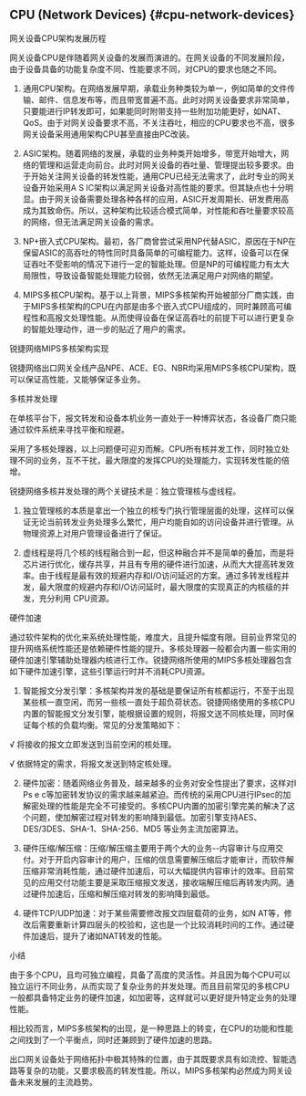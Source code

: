 ## CPU (Network Devices) {#cpu-network-devices}

网关设备CPU架构发展历程

   网关设备CPU是伴随着网关设备的发展而演进的。在网关设备的不同发展阶段，由于设备具备的功能复杂度不同、性能要求不同，对CPU的要求也随之不同。

   1) 通用CPU架构。在网络发展早期，承载业务种类较为单一，例如简单的文件传输、邮件、信息发布等，而且带宽普遍不高。此时对网关设备要求非常简单，只要能进行IP转发即可，如果能同时附带支持一些附加功能更好，如NAT、QoS。由于对网关设备要求不高，不关注吞吐，相应的CPU要求也不高，很多网关设备采用通用架构CPU甚至直接由PC改装。

   2) ASIC架构。随着网络的发展，承载的业务种类开始增多，带宽开始增大，网络的管理和运营走向前台。此时对网关设备的吞吐量、管理提出较多要求。由于开始关注网关设备的转发性能，通用CPU已经无法需求了，此时专业的网关设备开始采用A S IC架构以满足网关设备对高性能的要求。但其缺点也十分明显。由于网关设备需要处理各种各样的应用，ASIC开发周期长、研发费用高成为其致命伤。所以，这种架构比较适合模式简单，对性能和吞吐量要求较高的网络，但无法满足网关设备的需求。

   3) NP+嵌入式CPU架构。最初，各厂商曾尝试采用NP代替ASIC，原因在于NP在保留ASIC的高吞吐的特性同时具备简单的可编程能力。这样，设备可以在保证吞吐不受影响的情况下进行一定的智能处理。但是NP的可编程能力有太大局限性，导致设备智能处理能力较弱，依然无法满足用户对网络的期望。

   4) MIPS多核CPU架构。基于以上背景，MIPS多核架构开始被部分厂商实践，由于MIPS多核架构的CPU在内部是由多个嵌入式CPU组成的，同时兼顾高可编程性和高报文处理性能。从而使得设备在保证高吞吐的前提下可以进行更复杂的智能处理动作，进一步的贴近了用户的需求。

   锐捷网络MIPS多核架构实现

   锐捷网络出口网关全线产品NPE、ACE、EG、NBR均采用MIPS多核CPU架构，既可以保证高性能，又能够保证多业务。

   多核并发处理

   在单核平台下，报文转发和设备本机业务一直处于一种博弈状态，各设备厂商只能通过软件系统来寻找平衡和规避。

   采用了多核处理器，以上问题便可迎刃而解。CPU所有核并发工作，同时独立处理不同的业务，互不干扰，最大限度的发挥CPU的处理能力，实现转发性能的倍增。

   锐捷网络多核并发处理的两个关键技术是：独立管理核与虚线程。

   1) 独立管理核的本质是拿出一个独立的核专门执行管理层面的处理，这样可以保证无论当前转发业务处理多么繁忙，用户均能自如的访问设备并进行管理。从物理资源上对用户管理设备进行了保证。

   2) 虚线程是将几个核的线程融合到一起，但这种融合并不是简单的叠加，而是将芯片进行优化，缓存共享，并且有专用的硬件进行加速，从而大大提高转发效率。由于线程是最有效的规避内存和I/O访问延迟的方案。通过多转发线程并发，最大限度的规避内存和I/O访问延时，最大限度的实现真正的内核级的并发，充分利用 CPU资源。

   硬件加速

   通过软件架构的优化来系统处理性能，难度大，且提升幅度有限。目前业界常见的提升网络系统性能还是依赖硬件性能的提升。多核处理器一般都会内置一些实用的硬件加速引擎辅助处理器内核进行工作。锐捷网络所使用的MIPS多核处理器包含如下硬件加速引擎，这些引擎运行时并不消耗CPU资源。

   1) 智能报文分发引擎：多核架构并发的基础是要保证所有核都运行，不至于出现某些核一直空闲，而另一些核一直处于超负荷状态。锐捷网络使用的多核CPU内置的智能报文分发引擎，能根据设置的规则，将报文送不同核处理，同时保证每个核的负载均衡。常见的分发策略如下：

   √ 将接收的报文立即发送到当前空闲的核处理。

   √ 依据特定的需求，将报文发送到特定核处理。

   2) 硬件加密：随着网络业务普及，越来越多的业务对安全性提出了要求，这样对I Ps e c等加密转发协议的需求越来越紧迫。而传统的采用CPU进行IPsec的加解密处理的性能是完全不可接受的。多核CPU内置的加密引擎完美的解决了这个问题，使加解密过程对转发的影响降到最低。加密引擎支持AES、DES/3DES、SHA-1、SHA-256、MD5 等业务主流加密算法。

   3) 硬件压缩/解压缩：压缩/解压缩主要用于两个大的业务--内容审计与应用交付。对于开启内容审计的用户，压缩的信息需要解压缩后才能审计，而软件解压缩非常消耗性能，通过硬件加速后，可以大幅提供内容审计的效率。目前常见的应用交付功能主要是采取压缩报文发送，接收端解压缩后再转发内网。通过硬件加速后，压缩和解压缩对转发的影响降到最低。

   4) 硬件TCP/UDP加速：对于某些需要修改报文四层载荷的业务，如N AT等，修改后需要重新计算四层头的校验和，这也是一个比较消耗时间的工作。通过硬件加速后，提升了诸如NAT转发的性能。

   小结

   由于多个CPU，且均可独立编程，具备了高度的灵活性。并且因为每个CPU可以独立运行不同业务，从而实现了复杂业务的并发处理。而且目前常见的多核CPU一般都具备特定业务的硬件加速，如加密等，这样就可以更好提升特定业务的处理性能。

   相比较而言，MIPS多核架构的出现，是一种思路上的转变，在CPU的功能和性能之间找到了一个平衡点，同时还兼顾到了硬件加速的思路。

   出口网关设备处于网络拓扑中极其特殊的位置，由于其既要求具有如流控、智能选路等复杂的功能，又要求极高的转发性能。所以，MIPS多核架构必然成为网关设备未来发展的主流趋势。